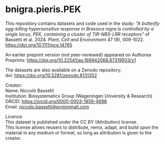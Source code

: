 # bnigra.pieris.PEK

This repository contains datasets and code used in the study:
*"A butterfly egg-killing hypersensitive response in Brassica nigra is controlled by a single locus, PEK, containing a cluster of TIR-NBS-LRR receptors"* of Bassetti et al. 2024. *Plant, Cell and Environment* 47 (9), 009-1022. https://doi.org/10.1111/pce.14765

An earlier preprint version (not peer-reviewed) appeared on Authorea Preprints:
https://doi.org/10.22541/au.168942068.87319933/v1 

The datasets are also available on a Zenodo repository:
<br>doi: https://doi.org/10.5281/zenodo.8131352

Creator:
<br>Name:	Niccolò Bassetti
<br>Institution: Biosystematics Group (Wageningen University & Research)
<br>ORCID: https://orcid.org/0000-0003-1859-4698
<br>Email: niccolo.bassetti@protonmail.com

Licence: 
<br>This dataset is published under the CC BY (Attribution) license.
<br>This license allows reusers to distribute, remix, adapt, and build upon the material in any medium or format, so long as attribution is given to the creator.



